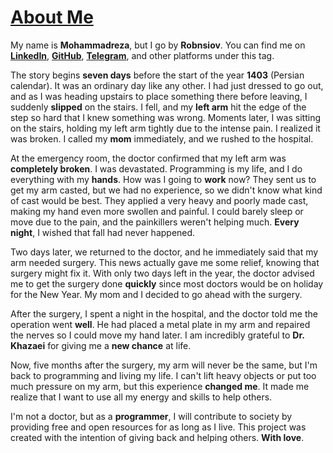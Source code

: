 # [About Me](#about-me)

My name is **Mohammadreza**, but I go by **Robnsiov**. You can find me on **[LinkedIn](https://linkedin.com/in/mohammad-reza-zolfaghari-8a9148224)**, **[GitHub](https://github.com/robnsiov)**, **[Telegram](https://t.me/robnsiov)**, and other platforms under this tag.

The story begins **seven days** before the start of the year **1403** (Persian calendar). It was an ordinary day like any other. I had just dressed to go out, and as I was heading upstairs to place something there before leaving, I suddenly **slipped** on the stairs. I fell, and my **left arm** hit the edge of the step so hard that I knew something was wrong. Moments later, I was sitting on the stairs, holding my left arm tightly due to the intense pain. I realized it was broken. I called my **mom** immediately, and we rushed to the hospital.

At the emergency room, the doctor confirmed that my left arm was **completely broken**. I was devastated. Programming is my life, and I do everything with my **hands**. How was I going to **work** now? They sent us to get my arm casted, but we had no experience, so we didn't know what kind of cast would be best. They applied a very heavy and poorly made cast, making my hand even more swollen and painful. I could barely sleep or move due to the pain, and the painkillers weren't helping much. **Every night**, I wished that fall had never happened.

Two days later, we returned to the doctor, and he immediately said that my arm needed surgery. This news actually gave me some relief, knowing that surgery might fix it. With only two days left in the year, the doctor advised me to get the surgery done **quickly** since most doctors would be on holiday for the New Year. My mom and I decided to go ahead with the surgery.

After the surgery, I spent a night in the hospital, and the doctor told me the operation went **well**. He had placed a metal plate in my arm and repaired the nerves so I could move my hand later. I am incredibly grateful to **Dr. Khazaei** for giving me a **new chance** at life.

Now, five months after the surgery, my arm will never be the same, but I'm back to programming and living my life. I can't lift heavy objects or put too much pressure on my arm, but this experience **changed me**. It made me realize that I want to use all my energy and skills to help others.

I'm not a doctor, but as a **programmer**, I will contribute to society by providing free and open resources for as long as I live. This project was created with the intention of giving back and helping others. **With love**.